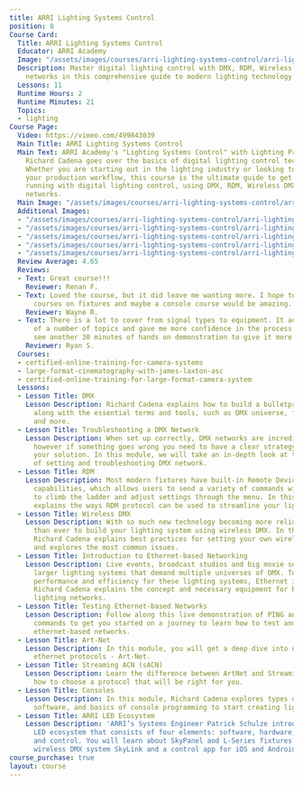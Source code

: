 ```yaml
---
title: ARRI Lighting Systems Control
position: 8
Course Card:
  Title: ARRI Lighting Systems Control
  Educator: ARRI Academy
  Image: "/assets/images/courses/arri-lighting-systems-control/arri-lighting-systems-control.jpg"
  Description: Master digital lighting control with DMX, RDM, Wireless DMX, and ethernet-based
    networks in this comprehensive guide to modern lighting technology.
  Lessons: 11
  Runtime Hours: 2
  Runtime Minutes: 21
  Topics:
  - lighting
Course Page:
  Video: https://vimeo.com/499843039
  Main Title: ARRI Lighting Systems Control
  Main Text: ARRI Academy's "Lighting Systems Control" with Lighting Professional/Author
    Richard Cadena goes over the basics of digital lighting control technologies.
    Whether you are starting out in the lighting industry or looking to streamline
    your production workflow, this course is the ultimate guide to get you up and
    running with digital lighting control, using DMX, RDM, Wireless DMX, and ethernet-based
    networks.
  Main Image: "/assets/images/courses/arri-lighting-systems-control/arri-lighting-systems-control-1.jpg"
  Additional Images:
  - "/assets/images/courses/arri-lighting-systems-control/arri-lighting-systems-control-2.jpg"
  - "/assets/images/courses/arri-lighting-systems-control/arri-lighting-systems-control-3.jpg"
  - "/assets/images/courses/arri-lighting-systems-control/arri-lighting-systems-control-4.jpg"
  - "/assets/images/courses/arri-lighting-systems-control/arri-lighting-systems-control-5.jpg"
  - "/assets/images/courses/arri-lighting-systems-control/arri-lighting-systems-control-6.jpg"
  Review Average: 4.65
  Reviews:
  - Text: Great course!!!
    Reviewer: Renan F.
  - Text: Loved the course, but it did leave me wanting more. I hope to see more ARRI
      courses on fixtures and maybe a console course would be amazing. Many thanks!
    Reviewer: Wayne R.
  - Text: There is a lot to cover from signal types to equipment. It acheived a demystification
      of a number of topics and gave me more confidence in the process. I could easily
      see another 30 minutes of hands on demonstration to give it more perspective.
    Reviewer: Ryan S.
  Courses:
  - certified-online-training-for-camera-systems
  - large-format-cinematography-with-james-laxton-asc
  - certified-online-training-for-large-format-camera-system
  Lessons:
  - Lesson Title: DMX
    Lesson Description: Richard Cadena explains how to build a bulletproof DMX network,
      along with the essential terms and tools, such as DMX universe, fixture personalities,
      and more.
  - Lesson Title: Troubleshooting a DMX Network
    Lesson Description: When set up correctly, DMX networks are incredibly reliable
      however if something goes wrong you need to have a clear strategy for finding
      your solution. In this module, we will take an in-depth look at the best practices
      of setting and troubleshooting DMX network.
  - Lesson Title: RDM
    Lesson Description: Most modern fixtures have built-in Remote Device Management
      capabilities, which allows users to send a variety of commands without a need
      to climb the ladder and adjust settings through the menu. In this lesson, Richard
      explains the ways RDM protocol can be used to streamline your lighting workflow.
  - Lesson Title: Wireless DMX
    Lesson Description: With so much new technology becoming more reliable, it’s easier
      than ever to build your lighting system using wireless DMX. In this episode,
      Richard Cadena explains best practices for setting your own wireless system
      and explores the most common issues.
  - Lesson Title: Introduction to Ethernet-based Networking
    Lesson Description: Live events, broadcast studios and big movie sets require
      larger lighting systems that demand multiple universes of DMX. To enable higher
      performance and efficiency for these lighting systems, Ethernet is the go-to.
      Richard Cadena explains the concept and necessary equipment for building ethernet
      lighting networks.
  - Lesson Title: Testing Ethernet-based Networks
    Lesson Description: Follow along this live demonstration of PING and IPCONFIG
      commands to get you started on a journey to learn how to test and troubleshoot
      ethernet-based networks.
  - Lesson Title: Art-Net
    Lesson Description: In this module, you will get a deep dive into one of the open
      ethernet protocols - Art-Net.
  - Lesson Title: Streaming ACN (sACN)
    Lesson Description: Learn the difference between ArtNet and Streaming ACN, and
      how to choose a protocol that will be right for you.
  - Lesson Title: Consoles
    Lesson Description: In this module, Richard Cadena explores types of consoles,
      software, and basics of console programming to start creating lighting designs.
  - Lesson Title: ARRI LED Ecosystem
    Lesson Description: 'ARRI’s Systems Engineer Patrick Schulze introduces the ARRI
      LED ecosystem that consists of four elements: software, hardware, communication
      and control. You will learn about SkyPanel and L-Series fixtures’ software,
      wireless DMX system SkyLink and a control app for iOS and Android – Stellar.'
course_purchase: true
layout: course
---
```


